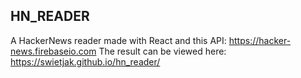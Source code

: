 ## HN_READER
A HackerNews reader made with React and this API: https://hacker-news.firebaseio.com
The result can be viewed here: https://swietjak.github.io/hn_reader/
